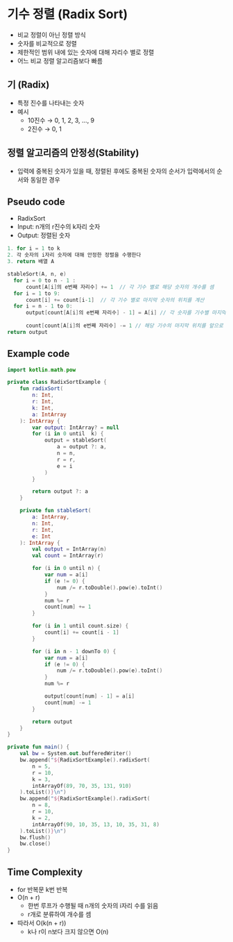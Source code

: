 # 기수 정렬 (Radix Sort)

- 비교 정렬이 아닌 정렬 방식
- 숫자를 비교적으로 정렬
- 제한적인 범위 내에 있는 숫자에 대해 자리수 별로 정렬
- 어느 비교 정렬 알고리즘보다 빠름

## 기 (Radix)

- 특정 진수를 나타내는 숫자
- 예시
    - 10진수 → 0, 1, 2, 3, …, 9
    - 2진수 → 0, 1

## 정렬 알고리즘의 안정성(Stability)

- 입력에 중복된 숫자가 있을 때, 정렬된 후에도 중복된 숫자의 순서가 입력에서의 순서와 동일한 경우

## Pseudo code

- RadixSort
- Input: n개의 r진수의 k자리 숫자
- Output: 정렬된 숫자

```kotlin
1. for i = 1 to k
2. 각 숫자의 i자리 숫자에 대해 안정한 정렬을 수행한다
3. return 배열 A

stableSort(A, n, e)
  for i = 0 to n - 1 :
      count[A[i]의 e번째 자리수] += 1  // 각 기수 별로 해당 숫자의 개수를 셈
  for i = 1 to 9:
      count[i] += count[i-1]  // 각 기수 별로 마지막 숫자의 위치를 계산
  for i = n - 1 to 0:
      output[count[A[i]의 e번째 자리수] - 1] = A[i] // 각 숫자를 기수별 마지막
                                                                                                                                 // 위치에 저장한다.
      count[count[A[i]의 e번째 자리수] -= 1 // 해당 기수의 마지막 위치를 앞으로 옮김
return output

```

## Example code

```kotlin
import kotlin.math.pow

private class RadixSortExample {
    fun radixSort(
        n: Int,
        r: Int,
        k: Int,
        a: IntArray
    ): IntArray {
        var output: IntArray? = null
        for (i in 0 until  k) {
            output = stableSort(
                a = output ?: a,
                n = n,
                r = r,
                e = i
            )
        }

        return output ?: a
    }

    private fun stableSort(
        a: IntArray,
        n: Int,
        r: Int,
        e: Int
    ): IntArray {
        val output = IntArray(n)
        val count = IntArray(r)

        for (i in 0 until n) {
            var num = a[i]
            if (e != 0) {
                num /= r.toDouble().pow(e).toInt()
            }
            num %= r
            count[num] += 1
        }

        for (i in 1 until count.size) {
            count[i] += count[i - 1]
        }

        for (i in n - 1 downTo 0) {
            var num = a[i]
            if (e != 0) {
                num /= r.toDouble().pow(e).toInt()
            }
            num %= r

            output[count[num] - 1] = a[i]
            count[num] -= 1
        }

        return output
    }
}

private fun main() {
    val bw = System.out.bufferedWriter()
    bw.append("${RadixSortExample().radixSort(
        n = 5,
        r = 10,
        k = 3,
        intArrayOf(89, 70, 35, 131, 910)
    ).toList()}\n")
    bw.append("${RadixSortExample().radixSort(
        n = 8,
        r = 10,
        k = 2,
        intArrayOf(90, 10, 35, 13, 10, 35, 31, 8)
    ).toList()}\n")
    bw.flush()
    bw.close()
}
```

## Time Complexity

- for 반복문 k번 반복
- O(n + r)
    - 한번 루프가 수행될 때 n개의 숫자의 i자리 수를 읽음
    - r개로 분류하여 개수를 셈
- 따라서 O(k(n + r))
    - k나 r이 n보다 크지 않으면 O(n)